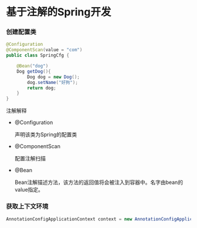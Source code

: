 # 基于注解的Spring开发

### 创建配置类

```java
@Configuration
@ComponentScan(value = "com")
public class SpringCfg {

    @Bean("dog")
    Dog getDog(){
        Dog dog = new Dog();
        dog.setName("好狗");
        return dog;
    }
}
```

注解解释

- @Configuration

  声明该类为Spring的配置类

- @ComponentScan

  配置注解扫描

- @Bean

  Bean注解描述方法，该方法的返回值将会被注入到容器中。名字由bean的value指定。

  



### 获取上下文环境

```java
AnnotationConfigApplicationContext context = new AnnotationConfigApplicationContext(SpringCfg.class);
```


